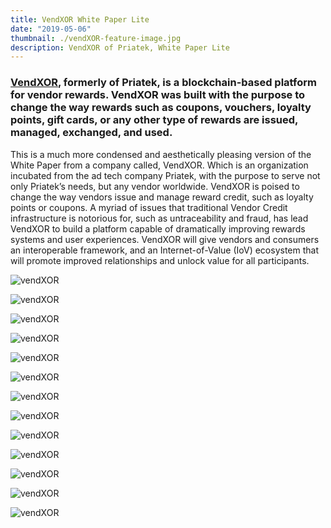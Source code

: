 ```yaml
---
title: VendXOR White Paper Lite
date: "2019-05-06"
thumbnail: ./vendXOR-feature-image.jpg
description: VendXOR of Priatek, White Paper Lite
---
```


### [VendXOR](https://twitter.com/vendxor?lang=en), formerly of Priatek, is a blockchain-based platform for vendor rewards. VendXOR was built with the purpose to change the way rewards such as coupons, vouchers, loyalty points, gift cards, or any other type of rewards are issued, managed, exchanged, and used.

This is a much more condensed and aesthetically pleasing version of the White Paper from a company called, VendXOR. Which is an organization incubated from the ad tech company Priatek, with the purpose to serve not only Priatek’s needs, but any vendor worldwide. VendXOR is poised to change the way vendors issue and manage reward credit, such as loyalty points or coupons. A myriad of issues that traditional Vendor Credit infrastructure is notorious for, such as untraceability and fraud, has lead VendXOR to build a platform capable of dramatically improving rewards systems and user experiences. VendXOR will give vendors and consumers an interoperable framework, and an Internet-of-Value (IoV) ecosystem that will promote improved relationships and unlock value for all participants.

<div class="kg-card kg-image-card kg-width-full">

![vendXOR](./VendXOR-Whitepaper-Lite-Mockup-Cover.jpg)

</div>

<div class="kg-card kg-image-card kg-width-full">

![vendXOR](./VendXOR-Whitepaper-Lite-Mockup-pgs2-3.jpg)

</div>

<div class="kg-card kg-image-card kg-width-full">

![vendXOR](./VendXOR-Whitepaper-Lite-Mockup-pgs2-3.jpg)

</div>

<div class="kg-card kg-image-card kg-width-full">

![vendXOR](./VendXOR-Whitepaper-Lite-Mockup-pgs6-7.jpg)

</div>

<div class="kg-card kg-image-card kg-width-full">

![vendXOR](./VendXOR-Whitepaper-Lite-Mockup-pgs8-9.jpg)

</div>

<div class="kg-card kg-image-card kg-width-full">

![vendXOR](./VendXOR-Whitepaper-Lite-Mockup-pg10.jpg)

</div>

![vendXOR](./VendXOR-Whitepaper-Lite-20181025-Cover.jpg)

![vendXOR](./VendXOR-Whitepaper-Lite-20181025-pgs2-3.jpg)

![vendXOR](./VendXOR-Whitepaper-Lite-20181025-pgs4-5.jpg)

![vendXOR](./VendXOR-Whitepaper-Lite-20181025-pgs6-7.jpg)

![vendXOR](./VendXOR-Whitepaper-Lite-20181025-pgs8-9.jpg)

![vendXOR](./VendXOR-Whitepaper-Lite-20181025-pgs10-11.jpg)

![vendXOR](./VendXOR-Whitepaper-Lite-20181025-Back.jpg)
